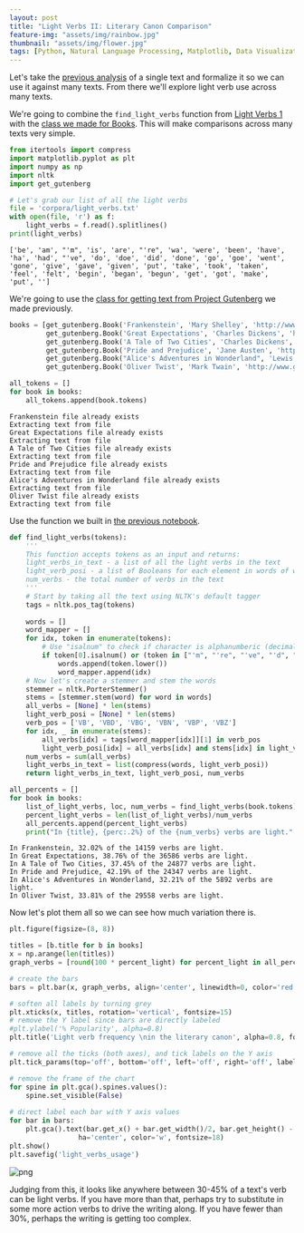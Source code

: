 ```yaml
---
layout: post
title: "Light Verbs II: Literary Canon Comparison"
feature-img: "assets/img/rainbow.jpg"
thumbnail: "assets/img/flower.jpg"
tags: [Python, Natural Language Processing, Matplotlib, Data Visualization]
---
```


Let's take the [previous analysis](https://jss367.github.io/light-verbs-i-how-common-are-they.html) of a single text and formalize it so we can use it against many texts. From there we'll explore light verb use across many texts.


We're going to combine the `find_light_verbs` function from [Light Verbs 1](https://jss367.github.io/light-verbs-i-how-common-are-they.html) with the [class we made for Books](https://jss367.github.io/class-for-gathering-text.html). This will make comparisons across many texts very simple.


```python
from itertools import compress
import matplotlib.pyplot as plt
import numpy as np
import nltk
import get_gutenberg
```


```python
# Let's grab our list of all the light verbs
file = 'corpora/light_verbs.txt'
with open(file, 'r') as f:
    light_verbs = f.read().splitlines()
print(light_verbs)
```

    ['be', 'am', "'m", 'is', 'are', "'re", 'wa', 'were', 'been', 'have', 'ha', 'had', "'ve", 'do', 'doe', 'did', 'done', 'go', 'goe', 'went', 'gone', 'give', 'gave', 'given', 'put', 'take', 'took', 'taken', 'feel', 'felt', 'begin', 'began', 'begun', 'get', 'got', 'make', 'put', '']
    

We're going to use the [class for getting text from Project Gutenberg](https://jss367.github.io/class-for-gathering-text.html) we made previously.


```python
books = [get_gutenberg.Book('Frankenstein', 'Mary Shelley', 'http://www.gutenberg.org/cache/epub/84/pg84.txt'),
         get_gutenberg.Book('Great Expectations', 'Charles Dickens', 'http://www.gutenberg.org/files/1400/1400-0.txt'),
         get_gutenberg.Book('A Tale of Two Cities', 'Charles Dickens', 'https://www.gutenberg.org/files/98/98-0.txt'),
         get_gutenberg.Book('Pride and Prejudice', 'Jane Austen', 'https://www.gutenberg.org/files/1342/1342-0.txt'),
         get_gutenberg.Book("Alice's Adventures in Wonderland", 'Lewis Carroll', 'https://www.gutenberg.org/files/11/11-0.txt'),
         get_gutenberg.Book('Oliver Twist', 'Mark Twain', 'http://www.gutenberg.org/cache/epub/730/pg730.txt')]
```


```python
all_tokens = []
for book in books:
    all_tokens.append(book.tokens)
```

    Frankenstein file already exists
    Extracting text from file
    Great Expectations file already exists
    Extracting text from file
    A Tale of Two Cities file already exists
    Extracting text from file
    Pride and Prejudice file already exists
    Extracting text from file
    Alice's Adventures in Wonderland file already exists
    Extracting text from file
    Oliver Twist file already exists
    Extracting text from file
    

Use the function we built in [the previous notebook](https://jss367.github.io/light-verbs-i-how-common-are-they.html).


```python
def find_light_verbs(tokens):
    '''
    This function accepts tokens as an input and returns:
    light_verbs_in_text - a list of all the light verbs in the text
    light_verb_posi - a list of Booleans for each element in words of whether it is a light verb or not
    num_verbs - the total number of verbs in the text
    '''
    # Start by taking all the text using NLTK's default tagger
    tags = nltk.pos_tag(tokens)
    
    words = []
    word_mapper = []
    for idx, token in enumerate(tokens):
        # Use "isalnum" to check if character is alphanumberic (decimal or letter, aka not punctuation)
        if token[0].isalnum() or (token in ["'m", "'re", "'ve", "'d", "'ll"]):
            words.append(token.lower())
            word_mapper.append(idx)
    # Now let's create a stemmer and stem the words
    stemmer = nltk.PorterStemmer()
    stems = [stemmer.stem(word) for word in words]
    all_verbs = [None] * len(stems)
    light_verb_posi = [None] * len(stems)
    verb_pos = ['VB', 'VBD', 'VBG', 'VBN', 'VBP', 'VBZ']
    for idx, _ in enumerate(stems):
        all_verbs[idx] = tags[word_mapper[idx]][1] in verb_pos
        light_verb_posi[idx] = all_verbs[idx] and stems[idx] in light_verbs
    num_verbs = sum(all_verbs)
    light_verbs_in_text = list(compress(words, light_verb_posi))
    return light_verbs_in_text, light_verb_posi, num_verbs
```


```python
all_percents = []
for book in books:
    list_of_light_verbs, loc, num_verbs = find_light_verbs(book.tokens)
    percent_light_verbs = len(list_of_light_verbs)/num_verbs
    all_percents.append(percent_light_verbs)
    print("In {title}, {perc:.2%} of the {num_verbs} verbs are light.".format(title=book.title, perc=percent_light_verbs, num_verbs=num_verbs))
```

    In Frankenstein, 32.02% of the 14159 verbs are light.
    In Great Expectations, 38.76% of the 36586 verbs are light.
    In A Tale of Two Cities, 37.45% of the 24877 verbs are light.
    In Pride and Prejudice, 42.19% of the 24347 verbs are light.
    In Alice's Adventures in Wonderland, 32.21% of the 5892 verbs are light.
    In Oliver Twist, 33.81% of the 29558 verbs are light.
    

Now let's plot them all so we can see how much variation there is.


```python
plt.figure(figsize=(8, 8))

titles = [b.title for b in books]
x = np.arange(len(titles))
graph_verbs = [round(100 * percent_light) for percent_light in all_percents]

# create the bars
bars = plt.bar(x, graph_verbs, align='center', linewidth=0, color='red')

# soften all labels by turning grey
plt.xticks(x, titles, rotation='vertical', fontsize=15)
# remove the Y label since bars are directly labeled
#plt.ylabel('% Popularity', alpha=0.8)
plt.title('Light verb frequency \nin the literary canon', alpha=0.8, fontsize=18)

# remove all the ticks (both axes), and tick labels on the Y axis
plt.tick_params(top='off', bottom='off', left='off', right='off', labelleft='off', labelbottom='on')

# remove the frame of the chart
for spine in plt.gca().spines.values():
    spine.set_visible(False)
    
# direct label each bar with Y axis values
for bar in bars:
    plt.gca().text(bar.get_x() + bar.get_width()/2, bar.get_height() - 5, str(int(bar.get_height())) + '%', 
                 ha='center', color='w', fontsize=18)
plt.show()
plt.savefig('light_verbs_usage')
```



![png]({{site.baseurl}}/asserts/img/{{site.baseurl}}/assets/img/2017-08-06-Light-verbs-2_files/2017-08-06-Light-verbs-2_11_1.png)




Judging from this, it looks like anywhere between 30-45% of a text's verb can be light verbs. If you have more than that, perhaps try to substitute in some more action verbs to drive the writing along. If you have fewer than 30%, perhaps the writing is getting too complex.
